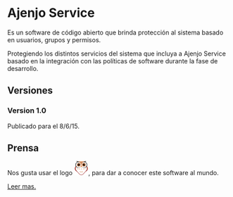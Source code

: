 Ajenjo Service
==============

Es un software de código abierto que brinda protección al sistema basado en
usuarios, grupos y permisos.

Protegiendo los distintos servicios del sistema que incluya a Ajenjo Service
basado en la integración con las políticas de software durante la fase de
desarrollo.

Versiones
---------

### Version 1.0

Publicado para el 8/6/15.



Prensa
------

Nos gusta usar el logo ![ajenjo logo](press/IsotipoX32.png), para dar a conocer
este software al mundo.

[Leer mas.](press/README.md)




